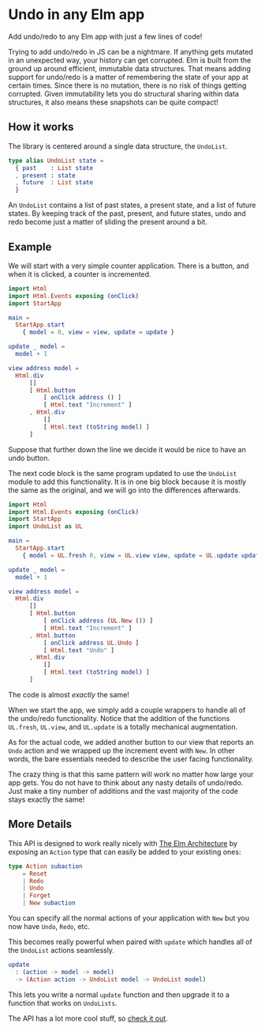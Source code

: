 # Undo in any Elm app

Add undo/redo to any Elm app with just a few lines of code!

Trying to add undo/redo in JS can be a nightmare. If anything gets mutated in an unexpected way, your history can get corrupted. Elm is built from the ground up around efficient, immutable data structures. That means adding support for undo/redo is a matter of remembering the state of your app at certain times. Since there is no mutation, there is no risk of things getting corrupted. Given immutability lets you do structural sharing within data structures, it also means these snapshots can be quite compact!


## How it works

The library is centered around a single data structure, the `UndoList`.

```elm
type alias UndoList state =
  { past    : List state
  , present : state
  , future  : List state
  }
``````

An `UndoList` contains a list of past states, a present state, and a list of future states. By keeping track of the past, present, and future states, undo and redo become just a matter of sliding the present around a bit.


## Example

We will start with a very simple counter application. There is a button, and when it is clicked, a counter is incremented.

```elm
import Html
import Html.Events exposing (onClick)
import StartApp

main =
  StartApp.start
    { model = 0, view = view, update = update }

update _ model =
  model + 1

view address model =
  Html.div
      []
      [ Html.button
          [ onClick address () ]
          [ Html.text "Increment" ]
      , Html.div
          []
          [ Html.text (toString model) ]
      ]
```

Suppose that further down the line we decide it would be nice to have an undo button.

The next code block is the same program updated to use the `UndoList` module to add this functionality. It is in one big block because it is mostly the same as the original, and we will go into the differences afterwards.

```elm
import Html
import Html.Events exposing (onClick)
import StartApp
import UndoList as UL

main =
  StartApp.start
    { model = UL.fresh 0, view = UL.view view, update = UL.update update }

update _ model =
  model + 1

view address model =
  Html.div
      []
      [ Html.button
          [ onClick address (UL.New ()) ]
          [ Html.text "Increment" ]
      , Html.button
          [ onClick address UL.Undo ]
          [ Html.text "Undo" ]
      , Html.div
          []
          [ Html.text (toString model) ]
      ]
```

The code is almost *exactly* the same!

When we start the app, we simply add a couple wrappers to handle all of the undo/redo functionality. Notice that the addition of the functions `UL.fresh`, `UL.view`, and `UL.update` is a totally mechanical augmentation.

As for the actual code, we added another button to our view that reports an `Undo` action and we wrapped up the increment event with `New`. In other words, the bare essentials needed to describe the user facing functionality.

The crazy thing is that this same pattern will work no matter how large your app gets. You do not have to think about any nasty details of undo/redo. Just make a tiny number of additions and the vast majority of the code stays exactly the same!


## More Details

This API is designed to work really nicely with [The Elm Architecture][arch] by exposing an `Action` type that can easily be added to your existing ones:

[arch]: https://github.com/evancz/elm-architecture-tutorial/

```elm
type Action subaction
    = Reset
    | Redo
    | Undo
    | Forget
    | New subaction
```

You can specify all the normal actions of your application with `New` but you now have `Undo`, `Redo`, etc.

This becomes really powerful when paired with `update` which handles all of the `UndoList` actions seamlessly.

```elm
update
  : (action -> model -> model)
  -> (Action action -> UndoList model -> UndoList model)
```

This lets you write a normal `update` function and then upgrade it to a function that works on `UndoLists`.

The API has a lot more cool stuff, so [check it out][docs].

[docs]: http://package.elm-lang.org/packages/TheSeamau5/elm-undo-redo/latest
